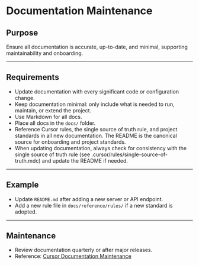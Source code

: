 # Documentation Maintenance

## Purpose
Ensure all documentation is accurate, up-to-date, and minimal, supporting maintainability and onboarding.

---

## Requirements
- Update documentation with every significant code or configuration change.
- Keep documentation minimal: only include what is needed to run, maintain, or extend the project.
- Use Markdown for all docs.
- Place all docs in the `docs/` folder.
- Reference Cursor rules, the single source of truth rule, and project standards in all new documentation. The README is the canonical source for onboarding and project standards.
- When updating documentation, always check for consistency with the single source of truth rule (see .cursor/rules/single-source-of-truth.mdc) and update the README if needed.

---

## Example
- Update `README.md` after adding a new server or API endpoint.
- Add a new rule file in `docs/reference/rules/` if a new standard is adopted.

---

## Maintenance
- Review documentation quarterly or after major releases.
- Reference: [Cursor Documentation Maintenance](https://docs.cursor.so/rules/documentation) 
